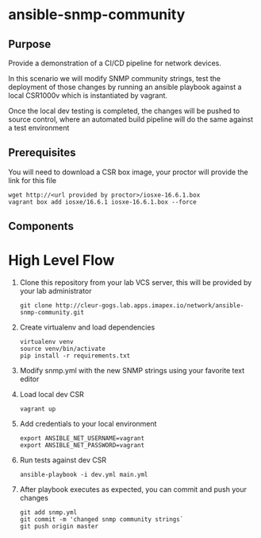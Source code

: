# ansible-snmp-community

## Purpose

Provide a demonstration of a CI/CD pipeline for network devices.

In this scenario we will modify SNMP community strings, test the deployment
of those changes by running an ansible playbook against a local CSR1000v
which is instantiated by vagrant.

Once the local dev testing is completed, the changes will be pushed
to source control, where an automated build pipeline will do the same
against a test environment


## Prerequisites

You will need to download a CSR box image, your proctor will provide the link for this file

```
wget http://<url provided by proctor>/iosxe-16.6.1.box
vagrant box add iosxe/16.6.1 iosxe-16.6.1.box --force
```

## Components



# High Level Flow


1. Clone this repository from your lab VCS server, this will be provided by your
lab administrator

    ```
    git clone http://cleur-gogs.lab.apps.imapex.io/network/ansible-snmp-community.git
    ```

2. Create virtualenv and load dependencies

    ```
    virtualenv venv
    source venv/bin/activate
    pip install -r requirements.txt

    ```

3. Modify snmp.yml with the new SNMP strings using your favorite text editor

3. Load local dev CSR

    ```
    vagrant up
    ```
4. Add credentials to your local environment

   ```
   export ANSIBLE_NET_USERNAME=vagrant
   export ANSIBLE_NET_PASSWORD=vagrant
   ```

5. Run tests against dev CSR

    ```
    ansible-playbook -i dev.yml main.yml
    ```

6. After playbook executes as expected, you can commit and push your changes

    ```
    git add snmp.yml
    git commit -m 'changed snmp community strings`
    git push origin master
    ```